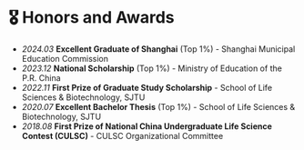 # 🎖 Honors and Awards
- *2024.03* **Excellent Graduate of Shanghai** (Top 1%) - Shanghai Municipal Education Commission
- *2023.12* **National Scholarship** (Top 1%) - Ministry of Education of the P.R. China
- *2022.11* **First Prize of Graduate Study Scholarship** - School of Life Sciences & Biotechnology, SJTU
- *2020.07* **Excellent Bachelor Thesis** (Top 1%) - School of Life Sciences & Biotechnology, SJTU
- *2018.08* **First Prize of National China Undergraduate Life Science Contest (CULSC)** - CULSC Organizational Committee